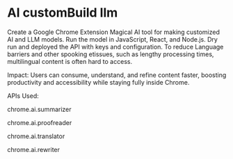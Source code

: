 # AI customBuild llm
Create a Google Chrome Extension Magical AI tool for making customized AI and LLM models. Run the model in JavaScript, React, and Node.js. Dry run and deployed the API with keys and configuration. To reduce Language barriers and other spooking etissues, such as lengthy processing times, multilingual content is often hard to access.

Impact:
Users can consume, understand, and refine content faster, boosting productivity and accessibility while staying fully inside Chrome.

APIs Used:

chrome.ai.summarizer

chrome.ai.proofreader

chrome.ai.translator

chrome.ai.rewriter
